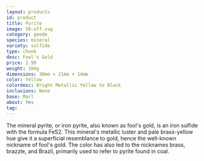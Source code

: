 ```yaml
---
layout: products
id: product
title: Pyrite
image: 50-off.svg
category: geode
species: mineral
variety: sulfide
type: chunk
desc: Fool's Gold
price: 2.99
weight: 104g
dimensions: 30mm × 21mm × 14mm
color: Yellow
colordesc: Bright Metallic Yellow to Black
inclusions: None
base: Marl
about: Yes
tag: 
---
```


The mineral pyrite, or iron pyrite, also known as fool's gold, is an iron sulfide with the formula FeS2. This mineral's metallic luster and pale brass-yellow hue give it a superficial resemblance to gold, hence the well-known nickname of fool's gold. The color has also led to the nicknames brass, brazzle, and Brazil, primarily used to refer to pyrite found in coal.